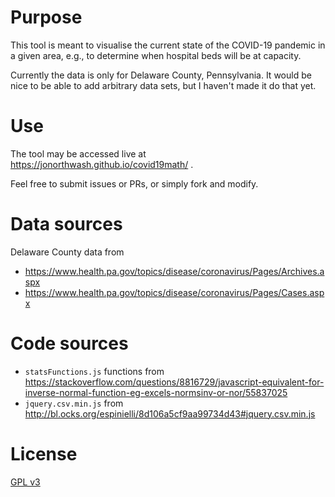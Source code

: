 # Purpose

This tool is meant to visualise the current state of the COVID-19 pandemic in a given area, e.g., to determine when hospital beds will be at capacity.

Currently the data is only for Delaware County, Pennsylvania.  It would be nice to be able to add arbitrary data sets, but I haven't made it do that yet.

# Use

The tool may be accessed live at https://jonorthwash.github.io/covid19math/ .

Feel free to submit issues or PRs, or simply fork and modify.

# Data sources

Delaware County data from
* https://www.health.pa.gov/topics/disease/coronavirus/Pages/Archives.aspx
* https://www.health.pa.gov/topics/disease/coronavirus/Pages/Cases.aspx

# Code sources

* `statsFunctions.js` functions from https://stackoverflow.com/questions/8816729/javascript-equivalent-for-inverse-normal-function-eg-excels-normsinv-or-nor/55837025
* `jquery.csv.min.js` from http://bl.ocks.org/espinielli/8d106a5cf9aa99734d43#jquery.csv.min.js

# License

[GPL v3](https://www.gnu.org/licenses/gpl-3.0.html)
